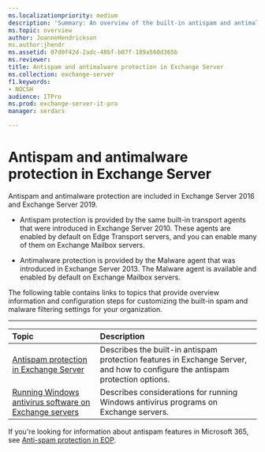 ```yaml
---
ms.localizationpriority: medium
description: 'Summary: An overview of the built-in antispam and antimalware features available in Exchange Server 2016 and Exchange Server 2019.'
ms.topic: overview
author: JoanneHendrickson
ms.author:jhendr
ms.assetid: 07d0f42d-2adc-48bf-b07f-189a560d365b
ms.reviewer: 
title: Antispam and antimalware protection in Exchange Server
ms.collection: exchange-server
f1.keywords:
- NOCSH
audience: ITPro
ms.prod: exchange-server-it-pro
manager: serdars

---
```


# Antispam and antimalware protection in Exchange Server

Antispam and antimalware protection are included in Exchange Server 2016 and Exchange Server 2019.

- Antispam protection is provided by the same built-in transport agents that were introduced in Exchange Server 2010. These agents are enabled by default on Edge Transport servers, and you can enable many of them on Exchange Mailbox servers.

- Antimalware protection is provided by the Malware agent that was introduced in Exchange Server 2013. The Malware agent is available and enabled by default on Exchange Mailbox servers.

The following table contains links to topics that provide overview information and configuration steps for customizing the built-in spam and malware filtering settings for your organization.

****

|**Topic**|**Description**|
|:-----|:-----|
|[Antispam protection in Exchange Server](antispam-protection/antispam-protection.md)|Describes the built-in antispam protection features in Exchange Server, and how to configure the antispam protection options.|
|[Running Windows antivirus software on Exchange servers](windows-antivirus-software.md)|Describes considerations for running Windows antivirus programs on Exchange servers.|

If you're looking for information about antispam features in Microsoft 365, see [Anti-spam protection in EOP](/microsoft-365/security/office-365-security/anti-spam-protection).